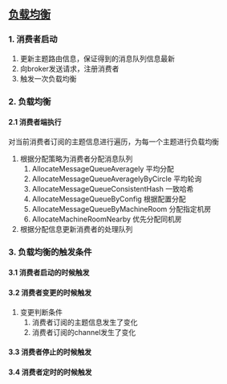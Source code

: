 ## [负载均衡](https://www.cnblogs.com/shanml/p/17041656.html)
### 1. 消费者启动
1. 更新主题路由信息，保证得到的消息队列信息最新
2. 向broker发送请求，注册消费者
3. 触发一次负载均衡
### 2. 负载均衡
#### 2.1 消费者端执行
对当前消费者订阅的主题信息进行遍历，为每一个主题进行负载均衡
1. 根据分配策略为消费者分配消息队列
   1. AllocateMessageQueueAveragely     平均分配
   2. AllocateMessageQueueAveragelyByCircle  平均轮询
   3. AllocateMessageQueueConsistentHash    一致哈希
   4. AllocateMessageQueueByConfig   根据配置分配
   5. AllocateMessageQueueByMachineRoom   分配指定机房
   6. AllocateMachineRoomNearby  优先分配同机房
2. 根据分配信息更新消费者的处理队列
### 3. 负载均衡的触发条件
#### 3.1 消费者启动的时候触发
#### 3.2 消费者变更的时候触发
1. 变更判断条件 
   1. 消费者订阅的主题信息发生了变化
   2. 消费者订阅的channel发生了变化
#### 3.3 消费者停止的时候触发
#### 3.4 消费者定时的时候触发